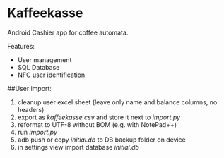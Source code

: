 # Kaffeekasse

Android Cashier app for coffee automata.

Features:
- User management
- SQL Database
- NFC user identification

##User import:
1. cleanup user excel sheet (leave only name and balance columns, no headers)
2. export as *kaffeekasse.csv* and store it next to *import.py*
3. reformat to UTF-8 without BOM (e.g. with NotePad++)
4. run *import.py*
5. adb push or copy *initial.db* to DB backup folder on device
6. in settings view import database *initial.db* 